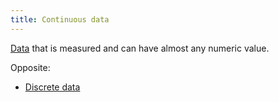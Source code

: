 ```yaml
---
title: Continuous data
---
```

[Data](danielesalvatore/data-analysts/foundations/data.md) that is measured and can have almost any numeric value. 

Opposite:
- [Discrete data](danielesalvatore/data-analysts/prepare/discrete-data.md)